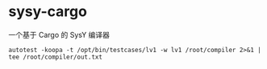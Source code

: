 # sysy-cargo
一个基于 Cargo 的 SysY 编译器

``autotest -koopa -t /opt/bin/testcases/lv1 -w lv1 /root/compiler 2>&1 | tee /root/compiler/out.txt``